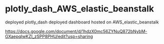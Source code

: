 # plotly_dash_AWS_elastic_beanstalk
deployed plotly_dash deployed dashboard hosted on AWS_elastic_beanstalk

https://docs.google.com/document/d/1hdzX0mc56ZYNuQ872bNybM-GXaepqIwKZI_zSPP8PHU/edit?usp=sharing
